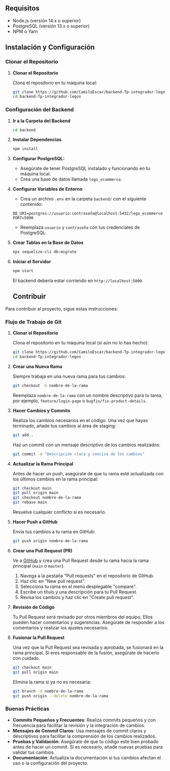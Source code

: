 ## Requisitos

- Node.js (versión 14.x o superior)
- PostgreSQL (versión 13.x o superior)
- NPM o Yarn

## Instalación y Configuración

### Clonar el Repositorio

1. **Clonar el Repositorio**

   Clona el repositorio en tu máquina local:

    ```bash
    git clone https://github.com/CamiloEscar/backend-Tp-integrador-legos.git
    cd backend-Tp-integrador-legos
    ```

### Configuración del Backend

1. **Ir a la Carpeta del Backend**

    ```bash
    cd backend
    ```

2. **Instalar Dependencias**

    ```bash
    npm install
    ```

3. **Configurar PostgreSQL:**
   - Asegúrate de tener PostgreSQL instalado y funcionando en tu máquina local.
   - Crea una base de datos llamada `lego_ecommerce`.

4. **Configurar Variables de Entorno**
   - Crea un archivo `.env` en la carpeta `backend/` con el siguiente contenido:

    ```plaintext
    DB_URI=postgres://usuario:contraseña@localhost:5432/lego_ecommerce
    PORT=5000
    ```

   - Reemplaza `usuario` y `contraseña` con tus credenciales de PostgreSQL.

5. **Crear Tablas en la Base de Datos**

    ```bash
    npx sequelize-cli db:migrate
    ```

6. **Iniciar el Servidor**

    ```bash
    npm start
    ```

   El backend debería estar corriendo en `http://localhost:5000`.

   ## Contribuir

Para contribuir al proyecto, sigue estas instrucciones:

### Flujo de Trabajo de Git

1. **Clonar el Repositorio**

   Clona el repositorio en tu máquina local (si aún no lo has hecho):

    ```bash
    git clone https://github.com/CamiloEscar/backend-Tp-integrador-legos.git
    cd backend-Tp-integrador-legos
    ```

2. **Crear una Nueva Rama**

   Siempre trabaja en una nueva rama para tus cambios:

    ```bash
    git checkout -b nombre-de-la-rama
    ```

   Reemplaza `nombre-de-la-rama` con un nombre descriptivo para tu tarea, por ejemplo, `feature/login-page` o `bugfix/fix-product-details`.

3. **Hacer Cambios y Commits**

   Realiza los cambios necesarios en el código. Una vez que hayas terminado, añade tus cambios al área de staging:

    ```bash
    git add .
    ```

   Haz un commit con un mensaje descriptivo de los cambios realizados:

    ```bash
    git commit -m "Descripción clara y concisa de los cambios"
    ```

4. **Actualizar la Rama Principal**

   Antes de hacer un push, asegúrate de que tu rama esté actualizada con los últimos cambios en la rama principal:

    ```bash
    git checkout main
    git pull origin main
    git checkout nombre-de-la-rama
    git rebase main
    ```

   Resuelve cualquier conflicto si es necesario.

5. **Hacer Push a GitHub**

   Envía tus cambios a tu rama en GitHub:

    ```bash
    git push origin nombre-de-la-rama
    ```

6. **Crear una Pull Request (PR)**

   Ve a [GitHub](https://github.com/CamiloEscar/backend-Tp-integrador-legos) y crea una Pull Request desde tu rama hacia la rama principal (`main` o `master`).

   1. Navega a la pestaña "Pull requests" en el repositorio de GitHub.
   2. Haz clic en "New pull request".
   3. Selecciona tu rama en el menú desplegable "compare".
   4. Escribe un título y una descripción para tu Pull Request.
   5. Revisa los cambios y haz clic en "Create pull request".

7. **Revisión de Código**

   Tu Pull Request será revisado por otros miembros del equipo. Ellos pueden hacer comentarios y sugerencias. Asegúrate de responder a los comentarios y realizar los ajustes necesarios.

8. **Fusionar la Pull Request**

   Una vez que la Pull Request sea revisada y aprobada, se fusionará en la rama principal. Si eres responsable de la fusión, asegúrate de hacerlo con cuidado.

    ```bash
    git checkout main
    git pull origin main
    ```

   Elimina la rama si ya no es necesaria:

    ```bash
    git branch -d nombre-de-la-rama
    git push origin --delete nombre-de-la-rama
    ```

### Buenas Prácticas

- **Commits Pequeños y Frecuentes**: Realiza commits pequeños y con frecuencia para facilitar la revisión y la integración de cambios.
- **Mensajes de Commit Claros**: Usa mensajes de commit claros y descriptivos para facilitar la comprensión de los cambios realizados.
- **Pruebas y Validación**: Asegúrate de que tu código esté bien probado antes de hacer un commit. Si es necesario, añade nuevas pruebas para validar tus cambios.
- **Documentación**: Actualiza la documentación si tus cambios afectan el uso o la configuración del proyecto.
